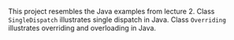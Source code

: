 This project resembles the Java examples from lecture 2. Class `SingleDispatch` illustrates single dispatch in Java. Class `Overriding` illustrates overriding and overloading in Java.
